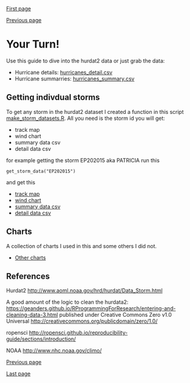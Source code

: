 [First page](1st.md)

[Previous page](7th.md)

# Your Turn!

Use this guide to dive into the hurdat2 data or just grab the data:
- Hurricane details: [hurricanes_detail.csv](data/hurricanes_detail.csv)
- Hurricane summarries: [hurricanes_summary.csv](data/hurricanes_summary.csv)

## Getting indivdual storms
To get any storm in the hurdat2 dataset I created a function in this script [make_storm_datasets.R](make_storm_datasets.R).  All you need is the storm id you will get:
- track map
- wind chart
- summary data csv
- detail data csv

for example getting the storm EP202015 aka PATRICIA run this

```
get_storm_data("EP202015")
```

and get this
- [track map](maps/storm/storm_PATRICIA_EP202015_track_map.png)
- [wind chart](charts/storm/storm_PATRICIA_EP202015_wind_chart.png)
- [summary data csv](data/storm_EP202015_summary_data.csv)
- [detail data csv](data/storm_EP202015_detail_data.csv)



## Charts
A collection of charts I used in this and some others I did not.
- [Other charts](charts/)


## References

Hurdat2 http://www.aoml.noaa.gov/hrd/hurdat/Data_Storm.html

A good amount of the logic to clean the hurdata2: https://geanders.github.io/RProgrammingForResearch/entering-and-cleaning-data-3.html published under Creative Commons Zero v1.0 Universal <http://creativecommons.org/publicdomain/zero/1.0/>

ropensci http://ropensci.github.io/reproducibility-guide/sections/introduction/

NOAA http://www.nhc.noaa.gov/climo/

[Previous page](7th.md)

[Last page](last.md)
